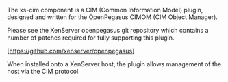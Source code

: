 The xs-cim component is a CIM (Common Information Model) plugin, designed and written for the OpenPegasus CIMOM (CIM Object Manager).

Please see the XenServer openpegasus git repository which contains a number of patches required for fully supporting this plugin.
   
   [https://github.com/xenserver/openpegasus]

When installed onto a XenServer host, the plugin allows management of the host via the CIM protocol.

